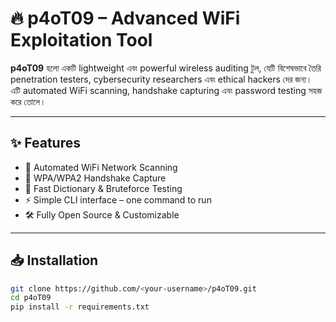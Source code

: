 # 🔥 p4oT09 – Advanced WiFi Exploitation Tool

**p4oT09** হলো একটি lightweight এবং powerful wireless auditing টুল, যেটি বিশেষভাবে তৈরি penetration testers, cybersecurity researchers এবং ethical hackers দের জন্য।  
এটি automated WiFi scanning, handshake capturing এবং password testing সহজ করে তোলে।  

---

## ✨ Features
- 📡 Automated WiFi Network Scanning  
- 🔑 WPA/WPA2 Handshake Capture  
- 🚀 Fast Dictionary & Bruteforce Testing  
- ⚡ Simple CLI interface – one command to run  
- 🛠️ Fully Open Source & Customizable  

---

## 📥 Installation
```bash
git clone https://github.com/<your-username>/p4oT09.git
cd p4oT09
pip install -r requirements.txt

